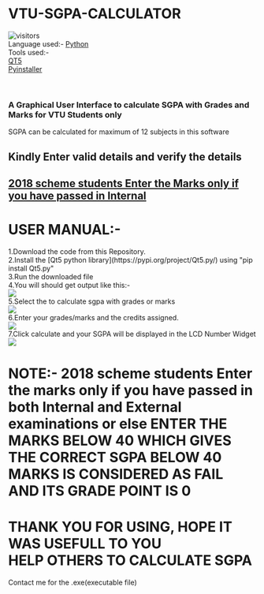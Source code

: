 # VTU-SGPA-CALCULATOR
![visitors](https://visitor-badge.glitch.me/badge?page_id=Adarsh232001/VTU-SGPA-CALCULATOR)<br/>
Language used:- 
        [Python](https://www.python.org/downloads/)<br/>
Tools used:-<br/>
        [QT5](https://doc.qt.io/qt-5/)<br/>
     [Pyinstaller](https://www.pyinstaller.org/)
       
<br/>
<h3>A Graphical User Interface to calculate SGPA with Grades and Marks for VTU Students only<br/></h3>
SGPA can be calculated for maximum of 12 subjects in this software <br?>
        <h2>Kindly Enter valid details and verify the details</h2>
        <h2><u>2018 scheme students Enter the Marks only if you have passed in Internal</u><h2>
<h1>USER MANUAL:-<br/></h1>
1.Download the code from this Repository.<br/>
2.Install the [Qt5 python library](https://pypi.org/project/Qt5.py/) using "pip install Qt5.py" <br/>
3.Run the downloaded file<br/>
4.You will should get output like this:-<br/>
<img src='https://user-images.githubusercontent.com/70787887/118454745-54838100-b716-11eb-8ce0-17c3c293a530.png'><br/>
5.Select the to calculate sgpa with grades or marks<br/>
<img src='https://user-images.githubusercontent.com/70787887/118458380-51899000-b718-11eb-84d0-cc20c7c2d504.png'> <br/>
6.Enter your grades/marks and the credits assigned.<br/>
<img src='https://user-images.githubusercontent.com/70787887/118460257-26a03b80-b71a-11eb-8a71-9ae59cee44f6.png'><br/>
7.Click calculate and your SGPA will be displayed in the LCD Number Widget<br/>
<img src='https://user-images.githubusercontent.com/70787887/118460306-31f36700-b71a-11eb-9291-8f36abcc2c31.png'><br/>
 <h1> NOTE:- 2018 scheme students Enter the marks only if you have passed in both Internal and External examinations or else ENTER THE MARKS BELOW 40 WHICH GIVES THE CORRECT SGPA BELOW 40 MARKS IS CONSIDERED AS FAIL AND ITS GRADE POINT IS 0 <h1>
<h1>THANK YOU FOR USING, HOPE IT WAS USEFULL TO YOU <br/>HELP OTHERS TO CALCULATE SGPA </h1>
Contact me for the .exe(executable file)
